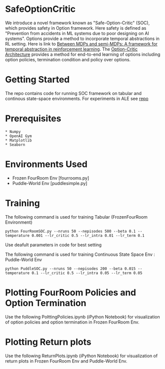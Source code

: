 # SafeOptionCritic
We introduce a novel framework known as "Safe-Option-Critic" (SOC), which provides safety in Option framework. Here safety is defined as "Prevention from accidents in ML systems due to poor designing on AI systems". Options provide a method to incorporate temporal abstractions in RL setting. Here is link to [Between MDPs and semi-MDPs:
A framework for temporal abstraction
in reinforcement learning](http://www-anw.cs.umass.edu/~barto/courses/cs687/Sutton-Precup-Singh-AIJ99.pdf). The [Option-Critic Architecture](https://arxiv.org/pdf/1609.05140.pdf) provides a method for end-to-end learning of options including option policies, termination condition and policy over options.

# Getting Started
The repo contains code for running SOC framework on tabular and continous state-space environments. For experiments in ALE see [repo](https://github.com/kkhetarpal/safe_a2oc_delib)

# Prerequisites
```
* Numpy
* OpenAI Gym
* Matplotlib
* Seaborn
```

# Environments Used
* Frozen FourRoom Env [fourrooms.py]
* Puddle-World Env [puddlesimple.py]

# Training
The following command is used for training Tabular (FrozenFourRoom Environment)
```
python FourRoomSOC.py --nruns 50 --nepisodes 500 --beta 0.1 --temperature 0.001 --lr_critic 0.5 --lr_intra 0.01 --lr_term 0.1
```
Use deafult parameters in code for best setting

The following command is used for training Continuous State Space Env : Puddle-World Env
```
python PuddleSOC.py --nruns 50 --nepisodes 200 --beta 0.015 --temperature 0.1 --lr_critic 0.5 --lr_intra 0.05 --lr_term 0.05
```

# Plotting FourRoom Policies and Option Termination

Use the following PolttingPolicies.ipynb (iPython Notebook) for visualization of option policies and option termination in Frozen FourRoom Env.

# Plotting Return plots
Use the following ReturnPlots.ipynb (iPython Notebook) for visualization of return plots in Frozen FourRoom Env and Puddle-World Env.

